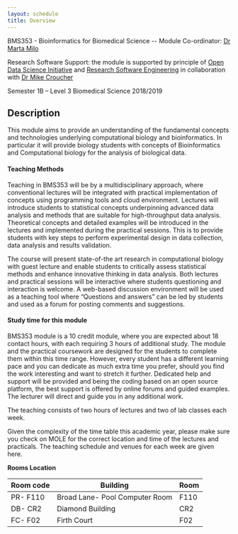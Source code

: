```yaml
---
layout: schedule
title: Overview
---
```


BMS353 - Bioinformatics for Biomedical Science -- 
Module Co-ordinator: [Dr Marta Milo](https://www.sheffield.ac.uk/bms/research/milo)


Research Software Support: the module is supported by principle of [Open Data Science Initiative]( http://opendsi.cc/) and [Research Software Engineering](http://rse.ac.uk/) in collaboration with [Dr Mike Croucher](http://www.walkingrandomly.com/)


Semester 1B – Level 3 Biomedical Science 2018/2019

## Description

This module aims to provide an understanding of the fundamental concepts and technologies underlying computational biology and bioinformatics. In particular it will provide biology students with concepts of Bioinformatics and Computational biology for the analysis of biological data. 

#### Teaching Methods 
Teaching in BMS353 will be by a multidisciplinary approach, where conventional lectures will be integrated with practical implementation of concepts using programming tools and cloud environment. Lectures will introduce students to statistical concepts underpinning advanced data analysis and methods that are suitable for high-throughput data analysis. Theoretical concepts and detailed examples will be introduced in the lectures and implemented during the practical sessions. This is to provide students with key steps to perform experimental design in data collection, data analysis and results validation.

The course will present state-of-the art research in computational biology with guest lecture and enable students to critically assess statistical methods and enhance innovative thinking in data analysis. Both lectures and practical sessions will be interactive where students questioning and interaction is welcome. A web-based discussion environment will be used as a teaching tool where “Questions and answers” can be led by students and used as a forum for posting comments and suggestions.

#### Study time for this module
BMS353 module is a 10 credit module, where you are expected about 18 contact hours, with each requiring 3 hours of additional study. The module and the practical coursework are designed for the students to complete them within this time range. However, every student has a different learning pace and you can dedicate as much extra time you prefer, should you find the work interesting and want to stretch it further. Dedicated help and support will be provided and being the coding based on an open source platform, the best support is offered by online forums and guided examples. The lecturer will direct and guide you in any additional work.

The teaching consists of two hours of lectures and two of lab classes each week.

Given the complexity of the time table this academic year, please make sure you check on MOLE for the correct location and time of the lectures and practicals. The teaching schedule and venues for each week are given here.

**Rooms Location**

 Room code   |Building              |Room
 ----------- |-------------------   |----
 PR- F110    | Broad Lane- Pool Computer Room  | F110
 DB- CR2     | Diamond Building     | CR2
 FC- F02     | Firth Court          | F02
 
